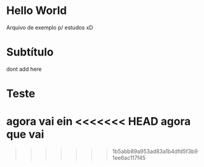 # Hello World

Arquivo de exemplo p/ estudos xD

# Subtítulo

dont add here

# Teste
agora vai ein
<<<<<<< HEAD
agora que vai
=======
>>>>>>> 1b5abb89a953ad83a1b4dfd5f3b91ee6ac117f45
